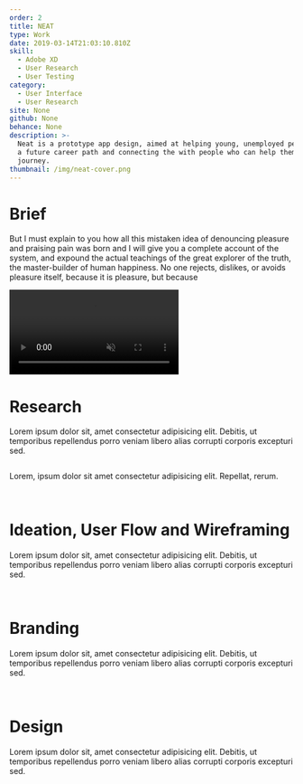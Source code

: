 ```yaml
---
order: 2
title: NEAT
type: Work
date: 2019-03-14T21:03:10.810Z
skill:
  - Adobe XD
  - User Research
  - User Testing
category:
  - User Interface
  - User Research
site: None
github: None
behance: None
description: >-
  Neat is a prototype app design, aimed at helping young, unemployed people find
  a future career path and connecting the with people who can help them on their
  journey.
thumbnail: /img/neat-cover.png
---
```


<div class="work-section brief">
      <h1>Brief</h1>
      <p>But I must explain to you how all this mistaken idea of denouncing pleasure and praising pain was born and I will give you a complete account of the system, and expound the actual teachings of the great explorer of the truth, the master-builder of human happiness. No one rejects, dislikes, or avoids pleasure itself, because it is pleasure, but because</p>
</div>

<div class="work-section">
  <div class="work-image-video">
    <video autoplay loop muted playsinline src="/img/NEAT/rotato.mov"></video>
  </div> 
</div>

<div class="work-section">
    <div class="work-text-container">
      <div class="work-text">
        <h1>Research</h1>
        <p>            Lorem ipsum dolor sit, amet consectetur adipisicing elit. Debitis, ut temporibus repellendus porro veniam libero alias corrupti corporis excepturi sed.
        </p>
      </div>
    </div>
    <div class="work-images">
      <div class="work-image-stack">
        <img data-src="/img/NEAT/research-stats-1.png" alt=""/>
      </div>
      <div class="work-image-stack">
        <img data-src="/img/NEAT/user-jake.jpg" alt=""/>
        <p>Lorem, ipsum dolor sit amet consectetur adipisicing elit. Repellat, rerum.</p>
        <img data-src="/img/NEAT/user-jennifer.jpg" alt=""/>
        <img data-src="/img/NEAT/user-terry.jpg" alt=""/>
      </div>
    </div>
  </div>

<div class="work-section">
    <div class="work-text-container">
      <div class="work-text">
        <h1>Ideation, User Flow and Wireframing</h1>
        <p>            Lorem ipsum dolor sit, amet consectetur adipisicing elit. Debitis, ut temporibus repellendus porro veniam libero alias corrupti corporis excepturi sed.
        </p>
      </div>
    </div>
    <div class="work-images">
      <div class="work-image-grid">
        <img data-src="/img/NEAT/sketchnote-1.png" alt=""/>
        <img data-src="/img/NEAT/sketchnote-2.png" alt=""/>
        <img data-src="/img/NEAT/sketchnote-3.png" alt=""/>
        <img data-src="/img/NEAT/sketchnote-4.png" alt=""/>
        <img data-src="/img/NEAT/sketchnote-5.png" alt=""/>
        <img data-src="/img/NEAT/sketchnote-6.png" alt=""/>
      </div>
      <div class="work-image-fullwidth">
        <img data-src="/img/NEAT/user-map.png" alt=""/>
      </div>
      <div class="work-image-fullwidth">
        <img data-src="/img/NEAT/wireframes-display.png" alt=""/>
      </div>
    </div>
</div>

<div class="work-section">
    <div class="work-text-container">
      <div class="work-text">
        <h1>Branding</h1>
        <p>            Lorem ipsum dolor sit, amet consectetur adipisicing elit. Debitis, ut temporibus repellendus porro veniam libero alias corrupti corporis excepturi sed.
        </p>
      </div>
    </div>
    <div class="work-images">
      <div class="work-image-fullwidth">
        <img data-src="/img/NEAT/moodboard.jpg" alt=""/>
      </div>
      <div class="work-image-grid large-tiles">
        <img data-src="/img/NEAT/branding-1.png" alt=""/>
        <img data-src="/img/NEAT/branding-2.png" alt=""/>
      </div>
      <div class="work-image-fullwidth">
        <img data-src="/img/NEAT/branding-3.png" alt=""/>
      </div>
    </div>
</div>

<div class="work-section">
  <div class="work-text-container">
    <div class="work-text">
      <h1>Design</h1>
      <p>            Lorem ipsum dolor sit, amet consectetur adipisicing elit. Debitis, ut temporibus repellendus porro veniam libero alias corrupti corporis excepturi sed.
      </p>
    </div>
  </div>
  <div class="work-images">
    <div class="work-image-grid">
      <img data-src="/img/NEAT/ui-screen-1.png" alt=""/>
      <img data-src="/img/NEAT/ui-screen-2.png" alt=""/>
      <img data-src="/img/NEAT/ui-screen-3.png" alt=""/>
      <img data-src="/img/NEAT/ui-screen-4.png" alt=""/>
      <img data-src="/img/NEAT/ui-screen-5.png" alt=""/>
      <img data-src="/img/NEAT/ui-screen-6.png" alt=""/>
      <img data-src="/img/NEAT/ui-screen-7.png" alt=""/>
      <img data-src="/img/NEAT/ui-screen-8.png" alt=""/>
      <img data-src="/img/NEAT/ui-screen-9.png" alt=""/>
      <img data-src="/img/NEAT/ui-screen-10.png" alt=""/>
      <img data-src="/img/NEAT/ui-screen-11.png" alt=""/>
    </div>
  </div>
</div>
<div class="work-section">
  <div class="work-images">
    <div class="work-image-fullwidth">
      <img data-src="/img/NEAT/landing-mock.png" alt=""/>
    </div>
  </div>
</div>
  
